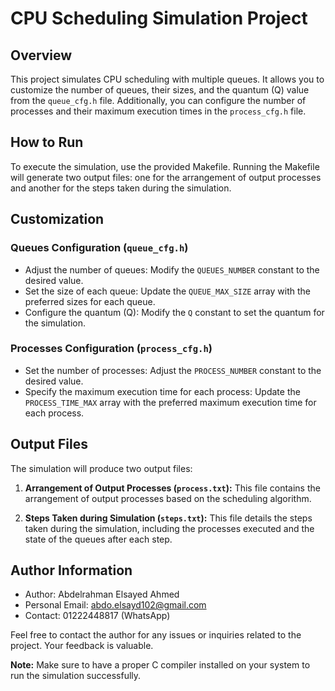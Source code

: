 # CPU Scheduling Simulation Project

## Overview

This project simulates CPU scheduling with multiple queues. It allows you to customize the number of queues, their sizes, and the quantum (Q) value from the `queue_cfg.h` file. Additionally, you can configure the number of processes and their maximum execution times in the `process_cfg.h` file.

## How to Run

To execute the simulation, use the provided Makefile. Running the Makefile will generate two output files: one for the arrangement of output processes and another for the steps taken during the simulation.

## Customization

### Queues Configuration (`queue_cfg.h`)

- Adjust the number of queues: Modify the `QUEUES_NUMBER` constant to the desired value.
- Set the size of each queue: Update the `QUEUE_MAX_SIZE` array with the preferred sizes for each queue.
- Configure the quantum (Q): Modify the `Q` constant to set the quantum for the simulation.

### Processes Configuration (`process_cfg.h`)

- Set the number of processes: Adjust the `PROCESS_NUMBER` constant to the desired value.
- Specify the maximum execution time for each process: Update the `PROCESS_TIME_MAX` array with the preferred maximum execution time for each process.

## Output Files

The simulation will produce two output files:

1. **Arrangement of Output Processes (`process.txt`):** This file contains the arrangement of output processes based on the scheduling algorithm.

2. **Steps Taken during Simulation (`steps.txt`):** This file details the steps taken during the simulation, including the processes executed and the state of the queues after each step.

## Author Information

- Author: Abdelrahman Elsayed Ahmed
- Personal Email: abdo.elsayd102@gmail.com
- Contact: 01222448817 (WhatsApp)

Feel free to contact the author for any issues or inquiries related to the project. Your feedback is valuable.

**Note:** Make sure to have a proper C compiler installed on your system to run the simulation successfully.
